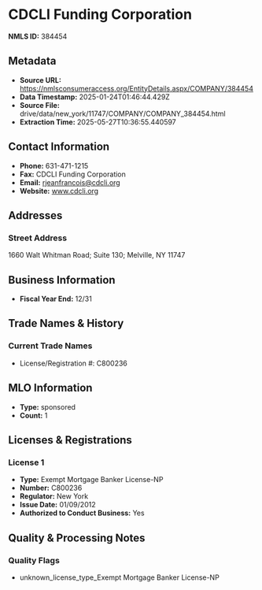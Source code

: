 # CDCLI Funding Corporation

**NMLS ID:** 384454

## Metadata
- **Source URL:** https://nmlsconsumeraccess.org/EntityDetails.aspx/COMPANY/384454
- **Data Timestamp:** 2025-01-24T01:46:44.429Z
- **Source File:** drive/data/new_york/11747/COMPANY/COMPANY_384454.html
- **Extraction Time:** 2025-05-27T10:36:55.440597

## Contact Information
- **Phone:** 631-471-1215
- **Fax:** CDCLI Funding Corporation
- **Email:** rjeanfrancois@cdcli.org
- **Website:** www.cdcli.org

## Addresses
### Street Address
1660 Walt Whitman Road; Suite 130; Melville, NY 11747

## Business Information
- **Fiscal Year End:** 12/31

## Trade Names & History
### Current Trade Names
- License/Registration #: C800236

## MLO Information
- **Type:** sponsored
- **Count:** 1

## Licenses & Registrations

### License 1
- **Type:** Exempt Mortgage Banker License-NP
- **Number:** C800236
- **Regulator:** New York
- **Issue Date:** 01/09/2012
- **Authorized to Conduct Business:** Yes

## Quality & Processing Notes
### Quality Flags
- unknown_license_type_Exempt Mortgage Banker License-NP
